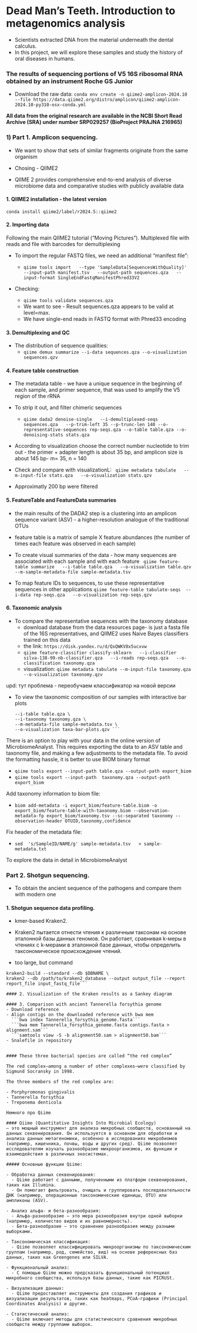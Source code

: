 # Dead Man’s Teeth. Introduction to metagenomics analysis

- Scientists extracted DNA from the material underneath the dental calculus.
- In this project, we will explore these samples and study the history of oral diseases in humans.

### The results of sequencing portions of V5 16S ribosomal RNA obtained by an instrument Roche GS Junior

- Download the raw data:
```conda env create -n qiime2-amplicon-2024.10 --file https://data.qiime2.org/distro/amplicon/qiime2-amplicon-2024.10-py310-osx-conda.yml```

**All data from the original research are available  in the NCBI Short Read Archive (SRA) under number SRP029257 (BioProject PRAJNA 216965)** 

### 1) Part 1. Amplicon sequencing.

- We want to show that sets of similar fragments originate from the same organism
- Chosing - QIIME2

- QIIME 2 provides comprehensive end-to-end analysis of diverse microbiome data and comparative studies with publicly available data

#### 1. QIIME2 installation - the latest version

```conda install qiime2/label/r2024.5::qiime2```

#### 2. Importing data

Following the main QIIME2 tutorial (“Moving Pictures”). Multiplexed file with reads and file with barcodes for demultiplexing
- To import the regular FASTQ files, we need an additional “manifest file”:
   -  ```qiime tools import   --type 'SampleData[SequencesWithQuality]'   --input-path manifest.tsv   --output-path sequences.qza   --input-format SingleEndFastqManifestPhred33V2```

- Checking:
  - ```qiime tools validate sequences.qza ```
  -  We want to see - Result sequences.qza appears to be valid at level=max.
  -  We have single-end reads in FASTQ format with Phred33 encoding

#### 3. Demultiplexing and QC

- The distribution of sequence qualities:
  - ```qiime demux summarize --i-data sequences.qza --o-visualization sequences.qzv```

#### 4. Feature table construction
- The metadata table - we have a unique sequence in the beginning of each sample, and primer sequence, that was used to amplify the V5 region of the rRNA
- To strip it out, and filter chimeric sequences
  - ```qiime dada2 denoise-single   --i-demultiplexed-seqs sequences.qza   --p-trim-left 35 --p-trunc-len 140 --o-representative-sequences rep-seqs.qza --o-table table.qza --o-denoising-stats stats.qza```

- According to visualization choose the correct number nucleotide to trim out -  the primer + adapter length is about 35 bp, and amplicon size is about 145 bp-  m= 35, n = 140
- Check and compare with visualizationL:
  ``` qiime metadata tabulate   --m-input-file stats.qza   --o-visualization stats.qzv```
- Approximatly 200 bp were filtered

#### 5. FeatureTable and FeatureData summaries

- the main results of the DADA2 step is a clustering into an amplicon sequence variant (ASV) -  a higher-resolution analogue of the traditional OTUs
- feature table is a matrix of sample X feature abundances (the number of times each feature was observed in each sample)

- To  create visual summaries of the data - how many sequences are associated with each sample and with each feature
  ``` qiime feature-table summarize   --i-table table.qza   --o-visualization table.qzv   --m-sample-metadata-file sample-metadata.tsv```

- To map feature IDs to sequences, to use these representative sequences in other applications
  ```qiime feature-table tabulate-seqs  --i-data rep-seqs.qza   --o-visualization rep-seqs.qzv```

#### 6. Taxonomic analysis

- To compare the representative sequences with the taxonomy database
  -  download database from the data resources page-  is just a fasta file of the 16S representatives, and QIIME2 uses Naive Bayes classifiers trained on this data
  -  the link: ```https://disk.yandex.ru/d/QxQWKV8x5ucxvw```
  -  ```qiime feature-classifier classify-sklearn   --i-classifier silva-138-99-nb-classifier.qza   --i-reads rep-seqs.qza   --o-classification taxonomy.qza```
  -  visualization: ```qiime metadata tabulate --m-input-file taxonomy.qza --o-visualization taxonomy.qzv```

upd: тут проблема - переобучаем классификатор на новой версии

- To view the taxonomic composition of our samples with interactive bar plots
  ``` qiime taxa barplot \
  --i-table table.qza \
  --i-taxonomy taxonomy.qza \
  --m-metadata-file sample-metadata.tsv \
  --o-visualization taxa-bar-plots.qzv ```

There is an option to play with your data in the online version of MicrobiomeAnalyst. This requires exporting the data to an ASV table and taxonomy file, and making a few adjustments to the metadata file. To avoid the formatting hassle, it is better to use BIOM binary format
-  ```qiime tools export --input-path table.qza --output-path export_biom```
-  ```qiime tools export --input-path  taxonomy.qza --output-path export_biom```

Add taxonomy information to biom file:
- ```biom add-metadata -i export_biom/feature-table.biom -o export_biom/feature-table-with-taxonomy.biom --observation-metadata-fp export_biom/taxonomy.tsv --sc-separated taxonomy --observation-header OTUID,taxonomy,confidence```

Fix header of the metadata file:
- ```sed  's/SampleID/NAME/g' sample-metadata.tsv   > sample-metadata.txt```

To explore the data in detail in MicrobiomeAnalyst

### Part 2. Shotgun sequencing.

- To obtain the ancient sequence of the pathogens and compare them with modern one

#### 1. Shotgun sequence data profiling.

- kmer-based Kraken2.
- Kraken2 пытается отнести чтения к различным таксонам на основе эталонной базы данных геномов. Он работает, сравнивая k-меры в чтениях с k-мерами в эталонной базе данных, чтобы определить таксономическое происхождение чтений.

- too large, but command
```conda install kraken2 \
kraken2-build --standard --db $DBNAME \
kraken2 --db /path/to/kraken2_database --output output_file --report report_file input_fastq_file```

#### 2. Visualization of the Kraken results as a Sankey diagram

#### 3. Comparison with ancient Tannerella forsythia genome
- Download reference 
- Align contigs on the downloaded reference with bwa mem
  ```bwa index Tannerella_forsythia_genome.fasta```
  ```bwa mem Tannerella_forsythia_genome.fasta contigs.fasta > alignment.sam```
  ```samtools view -S -b alignment50.sam > alignment50.bam```
- Snalefile in repository


#### These three bacterial species are called “the red complex”

The red complex—among a number of other complexes—were classified by Sigmund Socransky in 1998.

The three members of the red complex are:

- Porphyromonas gingivalis
- Tannerella forsythia
- Treponema denticola

Немного про Qiime

#### Qiime (Quantitative Insights Into Microbial Ecology)
— это мощный инструмент для анализа микробных сообществ, основанный на данных секвенирования. Он используется в основном для обработки и анализа данных метагеномики, особенно в исследованиях микробиомов (например, кишечника, почвы, воды и других сред). Qiime позволяет исследователям изучать разнообразие микроорганизмов, их функции и взаимодействия в различных экосистемах.

##### Основные функции Qiime:

- Обработка данных секвенирования:
  - Qiime работает с данными, полученными из платформ секвенирования, таких как Illumina.
  - Он помогает фильтровать, очищать и группировать последовательности ДНК (например, операционные таксономические единицы, OTU) или ампликоны (ASV).

- Анализ альфа- и бета-разнообразия:
  - Альфа-разнообразие — это мера разнообразия внутри одной выборки (например, количество видов и их равномерность).
  - Бета-разнообразие — это сравнение разнообразия между разными выборками.

- Таксономическая классификация:
  - Qiime позволяет классифицировать микроорганизмы по таксономическим группам (например, род, семейство, вид) на основе референсных баз данных, таких как Greengenes или SILVA.
  
- Функциональный анализ:
  - С помощью Qiime можно предсказать функциональный потенциал микробного сообщества, используя базы данных, такие как PICRUSt.

- Визуализация данных:
  - Qiime предоставляет инструменты для создания графиков и визуализации результатов, таких как heatmaps, PCoA-графики (Principal Coordinates Analysis) и другие.

- Статистический анализ:
  - Qiime включает методы для статистического сравнения микробных сообществ между группами выборок.


